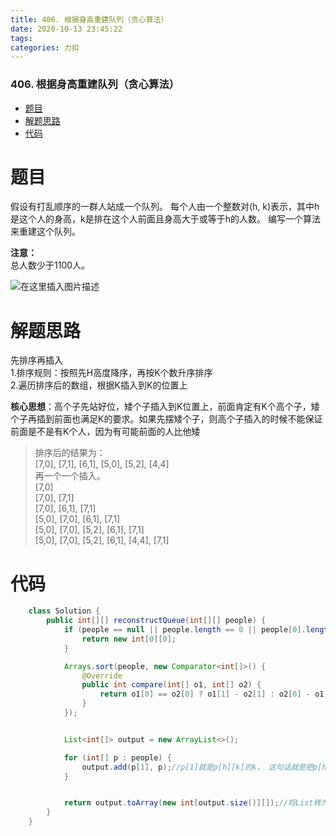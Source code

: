 ```yaml
---
title: 406. 根据身高重建队列（贪心算法）
date: 2020-10-13 23:45:22
tags: 
categories: 力扣
---
```


<!--more-->

### 406\. 根据身高重建队列（贪心算法）

- [题目](#_1)
- [解题思路](#_9)
- [代码](#_28)

# 题目

假设有打乱顺序的一群人站成一个队列。 每个人由一个整数对\(h, k\)表示，其中h是这个人的身高，k是排在这个人前面且身高大于或等于h的人数。 编写一个算法来重建这个队列。

**注意：**  
总人数少于1100人。

![在这里插入图片描述](https://img-blog.csdnimg.cn/20201013234346472.png?x-oss-process=image/watermark,type_ZmFuZ3poZW5naGVpdGk,shadow_10,text_aHR0cHM6Ly9ibG9nLmNzZG4ubmV0L3FxXzIxMDQwNTU5,size_16,color_FFFFFF,t_70#pic_center)

# 解题思路

先排序再插入  
1.排序规则：按照先H高度降序，再按K个数升序排序  
2.遍历排序后的数组，根据K插入到K的位置上

**核心思想**：高个子先站好位，矮个子插入到K位置上，前面肯定有K个高个子，矮个子再插到前面也满足K的要求。如果先摆矮个子，则高个子插入的时候不能保证前面是不是有K个人，因为有可能前面的人比他矮

> 排序后的结果为：  
> \[7,0\], \[7,1\], \[6,1\], \[5,0\], \[5,2\], \[4,4\]  
> 再一个一个插入。  
> \[7,0\]  
> \[7,0\], \[7,1\]  
> \[7,0\], \[6,1\], \[7,1\]  
> \[5,0\], \[7,0\], \[6,1\], \[7,1\]  
> \[5,0\], \[7,0\], \[5,2\], \[6,1\], \[7,1\]  
> \[5,0\], \[7,0\], \[5,2\], \[6,1\], \[4,4\], \[7,1\]

# 代码

```java
    class Solution {
        public int[][] reconstructQueue(int[][] people) {
            if (people == null || people.length == 0 || people[0].length == 0) {
                return new int[0][0];
            }

            Arrays.sort(people, new Comparator<int[]>() {
                @Override
                public int compare(int[] o1, int[] o2) {
                    return o1[0] == o2[0] ? o1[1] - o2[1] : o2[0] - o1[0];//如果h相等，就按照k升序，否则h按照降序
                }
            });


            List<int[]> output = new ArrayList<>();

            for (int[] p : people) {
                output.add(p[1], p);//p[1]就是p[h][k]的k， 这句话就是把p[h][k]插入到集合中索引为K的位置
            }


            return output.toArray(new int[output.size()][]);//将List转为二维数组
        }
    }
```